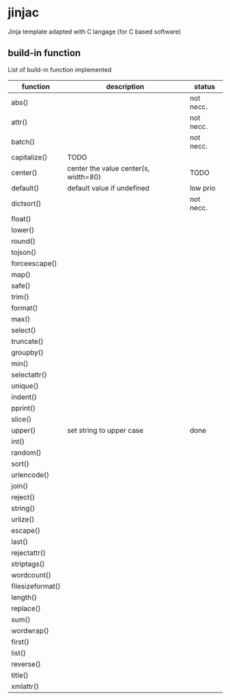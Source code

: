 # jinjac

Jinja template adapted with C langage (for C based software)

## build-in function

List of build-in function implemented

|function|description|status|
|--------|-----------|------|
|abs()|| not necc.
|attr()|| not necc.
|batch()|| not necc.
|capitalize()| TODO
|center()| center the value center(s, width=80) | TODO
|default()| default value if undefined | low prio
|dictsort()|| not necc.
|float()|
|lower()|
|round()|
|tojson()|
|forceescape()|
|map()|
|safe()|
|trim()|
|format()|
|max()|
|select()|
|truncate()|
|groupby()|
|min()|
|selectattr()|
|unique()|
|indent()|
|pprint()|
|slice()|
|upper()|set string to upper case | done
|int()|
|random()|
|sort()|
|urlencode()|
|join()|
|reject()|
|string()|
|urlize()|
|escape()|
|last()|
|rejectattr()|
|striptags()|
|wordcount()|
|filesizeformat()|
|length()|
|replace()|
|sum()|
|wordwrap()|
|first()|
|list()|
|reverse()|
|title()|
|xmlattr()|
